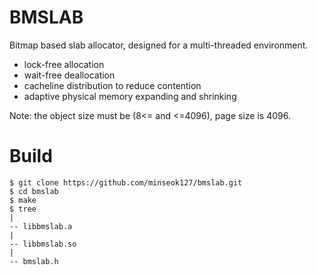 # BMSLAB
Bitmap based slab allocator, designed for a multi-threaded environment.
- lock-free allocation
- wait-free deallocation
- cacheline distribution to reduce contention
- adaptive physical memory expanding and shrinking

Note: the object size must be (8<= and <=4096), page size is 4096.

# Build
```
$ git clone https://github.com/minseok127/bmslab.git
$ cd bmslab
$ make
$ tree
|
-- libbmslab.a
|
-- libbmslab.so
|
-- bmslab.h
```

